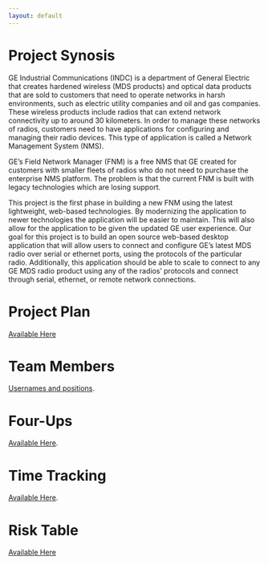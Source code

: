 ```yaml
---
layout: default
---
```


# Project Synosis
GE Industrial Communications (INDC) is a department of General Electric that creates hardened wireless (MDS products) and optical data products that are sold to customers that need to operate networks in harsh environments, such as electric utility companies and oil and gas companies. These wireless products include radios that can extend network connectivity up to around 30 kilometers. In order to manage these networks of radios, customers need to have applications for configuring and managing their radio devices. This type of application is called a Network Management System (NMS). 

GE’s Field Network Manager (FNM) is a free NMS that GE created for customers with smaller fleets of radios who do not need to purchase the enterprise NMS platform. The problem is that the current FNM is built with legacy technologies which are losing support.

This project is the first phase in building a new FNM using the latest lightweight, web-based technologies. By modernizing the application to newer technologies the application will be easier to maintain. This will also allow for the application to be given the updated GE user experience. Our goal for this project is to build an open source web-based desktop application that will allow users to connect and configure GE’s latest MDS radio over serial or ethernet ports, using the protocols of the particular radio. Additionally, this application should be able to scale to connect to any GE MDS radio product using any of the radios’ protocols and connect through serial, ethernet, or remote network connections.

# Project Plan
[Available Here](https://docs.google.com/document/d/1fblkIPs3Jfeo7JahlB7-XLi7iEBIqy3-CTSK0gvSCSI/edit?usp=sharing)

# Team Members
[Usernames and positions](team_members.md).

# Four-Ups
[Available Here](https://docs.google.com/spreadsheets/d/1tr0NLqPnvQoSHXjlyaOBEWRYK5RadWwsvWVF0A285DU/edit?usp=sharing).

# Time Tracking
[Available Here](https://docs.google.com/spreadsheets/d/e/2PACX-1vS9lYAn_5bD_2ZTInHuNJZuwdcf3zFIAIbaAMWRE4DMVbWmGniJ2Wq8OeqgFQ8XRwcwhd01qRvSeVe_/pubhtml).

# Risk Table
[Available Here](https://docs.google.com/spreadsheets/d/1tmSjhvehoqKSVVcPALN06xIqRrkCcz9zVBmR6Co2_H0/edit?usp=sharing)